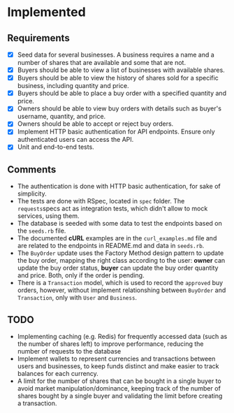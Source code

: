 # Implemented

## Requirements

- [x] Seed data for several businesses. A business requires a name and a number of shares that are available and some that are not.
- [x] Buyers should be able to view a list of businesses with available shares.
- [x] Buyers should be able to view the history of shares sold for a specific business, including quantity and price.
- [x] Buyers should be able to place a buy order with a specified quantity and price.
- [x] Owners should be able to view buy orders with details such as buyer's username, quantity, and price.
- [x] Owners should be able to accept or reject buy orders.
- [x] Implement HTTP basic authentication for API endpoints. Ensure only authenticated users can access the API.
- [x] Unit and end-to-end tests.

## Comments

* The authentication is done with HTTP basic authentication, for sake of simplicity.
* The tests are done with RSpec, located in `spec` folder. The `requests`specs act as integration tests, which didn't allow to mock services, using them.
* The database is seeded with some data to test the endpoints based on the `seeds.rb` file.
* The documented **cURL** examples are in the `curl_examples.md` file and are related to the endpoints in README.md and data in `seeds.rb`.
* The `BuyOrder` update uses the Factory Method design pattern to update the buy order, mapping the right class according to the user: **owner** can update the buy order status, **buyer** can update the buy order quantity and price. Both, only if the order is pending.
* There is a `Transaction` model, which is used to record the `approved` buy orders, however, without implement relationshing between `BuyOrder` and `Transaction`, only with `User` and `Business`.

## TODO

* Implementing caching (e.g. Redis) for frequently accessed data (such as the number of shares left) to improve performance, reducing the number of requests to the database
* Implement wallets to represent currencies and transactions between users and businesses, to keep funds distinct and make easier to track balances for each currency.
* A limit for the number of shares that can be bought in a single buyer to avoid market manipulation/dominance, keeping track of the number of shares bought by a single buyer and validating the limit before creating a transaction.